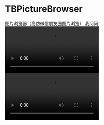 # TBPictureBrowser
图片浏览器（高仿微信朋友圈图片浏览）
我问问
 ![image](https://github.com/tangbin583085/TBPictureBrowser/blob/master/TBPictureBrowser/TBPictureBrowser/TBPhotoBrowser/screenshot/AirPalyer%202017-09-12%2014.10.54.mp4)
  ![video](https://github.com/tangbin583085/TBPictureBrowser/blob/master/TBPictureBrowser/TBPictureBrowser/TBPhotoBrowser/screenshot/AirPalyer%202017-09-12%2014.10.54.mp4)
